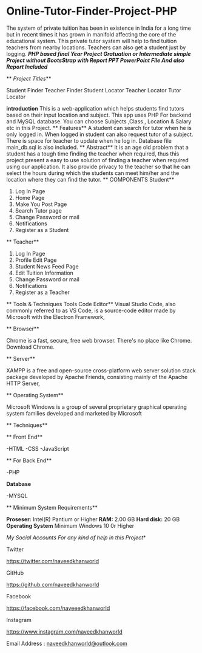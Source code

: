 # Online-Tutor-Finder-Project-PHP
The system of private tuition has been in existence in India for a long time but in recent times it has grown in manifold affecting the core of the educational system. This private tutor system will help to find tuition teachers from nearby locations. Teachers can also get a student just by logging.
 **_PHP based final Year Project Gratuation or Intermediate simple Project without BootsStrap with Report PPT PowerPoint File And also Report Included_**


** _Project Titles_**

Student Finder 
Teacher Finder
Student Locator
Teacher Locator
Tutor Locator

 **introduction**
This is a web-application which helps students find tutors based on their input location and subject. This app uses PHP For backend and MySQL database. You can choose Subjects ,Class , Location & Salary etc in this Project.
** Features**
A student can search for tutor when he is only logged in.
When logged in student can also request tutor of a subject.
There is space for teacher to update when he log in.
Database file main_db.sql is also included.
** Abstract**
It is an age old problem that a student has a tough time finding the teacher when required, thus this project present a easy to use solution of finding a teacher when required using our application. It also provide privacy to the teacher so that he can select the hours during which the students can meet him/her and the location where they can find the tutor.
** COMPONENTS
Student**
1)	Log In Page
2)	Home Page
3)	Make You Post Page
4)	Search Tutor page
5)	Change Password or mail
6)	Notifications 
7)	Register as a Student

** Teacher**
1)	Log In Page
2)	Profile Edit Page
3)	Student News Feed Page
4)	Edit Tuition Information 
5)	Change Password or mail
6)	Notifications 
7)	Register as a Teacher
       
** Tools & Techniques
Tools
Code Editor**
Visual Studio Code, also commonly referred to as VS Code, is a source-code editor made by Microsoft with the Electron Framework,

** Browser**

Chrome is a fast, secure, free web browser. There's no place like Chrome. Download Chrome.

** Server**

XAMPP is a free and open-source cross-platform web server solution stack package developed by Apache Friends, consisting mainly of the Apache HTTP Server,

** Operating System**

Microsoft Windows is a group of several proprietary graphical operating system families developed and marketed by Microsoft

** Techniques**

** Front End**

-HTML
-CSS
-JavaScript

** For Back End**

-PHP

 **Database**

-MYSQL

** Minimum System Requirements**

**Proseser:**  	Intel(R) Pantium or Higher
**RAM:**   		2.00 GB
**Hard disk:**	20 GB
**Operating System**   Minimum Windows 10 0r Higher


*My Social Accounts For any kind of help in this Project**

Twitter

https://twitter.com/naveedkhanworld

GitHub

https://github.com/naveedkhanworld

Facebook

https://facebook.com/naveeedkhanworld

Instagram

https://www.instagram.com/naveedkhanworld


Email Address : naveedkhanworld@outlook.com
